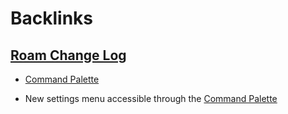 
# Backlinks
## [Roam Change Log](<Roam Change Log.md>)
- [Command Palette](<Command Palette.md>)

- New settings menu accessible through the [Command Palette](<Command Palette.md>)

